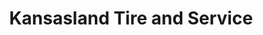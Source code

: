 ---
title: "Kansasland Tire and Service"
url: /topeka/kansasland-tire-and-service-southwest-westport-drive/
shop: car repair
---